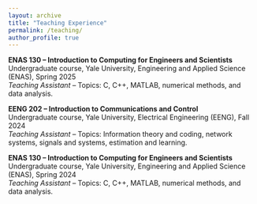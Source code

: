 ```yaml
---
layout: archive
title: "Teaching Experience"
permalink: /teaching/
author_profile: true
---
```


**ENAS 130 – Introduction to Computing for Engineers and Scientists**  
Undergraduate course, Yale University, Engineering and Applied Science (ENAS), Spring 2025  
*Teaching Assistant* – Topics: C, C++, MATLAB, numerical methods, and data analysis.

**EENG 202 – Introduction to Communications and Control**  
Undergraduate course, Yale University, Electrical Engineering (EENG), Fall 2024  
*Teaching Assistant* – Topics: Information theory and coding, network systems, signals and systems, estimation and learning.

**ENAS 130 – Introduction to Computing for Engineers and Scientists**  
Undergraduate course, Yale University, Engineering and Applied Science (ENAS), Spring 2024  
*Teaching Assistant* – Topics: C, C++, MATLAB, numerical methods, and data analysis.
